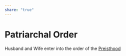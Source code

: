 ```yaml
---  
share: "true"  
---  
```

# Patriarchal Order  
Husband and Wife enter into the order of the [Preisthood](./Preisthood.md)